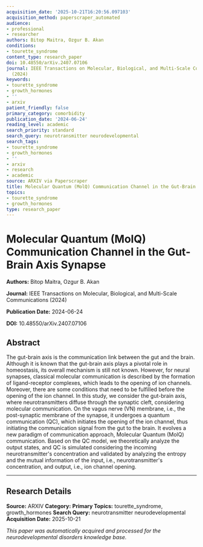 ```yaml
---
acquisition_date: '2025-10-21T16:20:56.097103'
acquisition_method: paperscraper_automated
audience:
- professional
- researcher
authors: Bitop Maitra, Ozgur B. Akan
conditions:
- tourette_syndrome
content_type: research_paper
doi: 10.48550/arXiv.2407.07106
journal: IEEE Transactions on Molecular, Biological, and Multi-Scale Communications
  (2024)
keywords:
- tourette_syndrome
- growth_hormones
- ''
- arxiv
patient_friendly: false
primary_category: comorbidity
publication_date: '2024-06-24'
reading_level: academic
search_priority: standard
search_query: neurotransmitter neurodevelopmental
search_tags:
- tourette_syndrome
- growth_hormones
- ''
- arxiv
- research
- academic
source: ARXIV via Paperscraper
title: Molecular Quantum (MolQ) Communication Channel in the Gut-Brain Axis Synapse
topics:
- tourette_syndrome
- growth_hormones
type: research_paper
---
```


# Molecular Quantum (MolQ) Communication Channel in the Gut-Brain Axis Synapse

**Authors:** Bitop Maitra, Ozgur B. Akan

**Journal:** IEEE Transactions on Molecular, Biological, and Multi-Scale Communications (2024)

**Publication Date:** 2024-06-24

**DOI:** 10.48550/arXiv.2407.07106

## Abstract

The gut-brain axis is the communication link between the gut and the brain. Although it is known that the gut-brain axis plays a pivotal role in homeostasis, its overall mechanism is still not known. However, for neural synapses, classical molecular communication is described by the formation of ligand-receptor complexes, which leads to the opening of ion channels. Moreover, there are some conditions that need to be fulfilled before the opening of the ion channel. In this study, we consider the gut-brain axis, where neurotransmitters diffuse through the synaptic cleft, considering molecular communication. On the vagus nerve (VN) membrane, i.e., the post-synaptic membrane of the synapse, it undergoes a quantum communication (QC), which initiates the opening of the ion channel, thus initiating the communication signal from the gut to the brain. It evolves a new paradigm of communication approach, Molecular Quantum (MolQ) communication. Based on the QC model, we theoretically analyze the output states, and QC is simulated considering the incoming neurotransmitter's concentration and validated by analyzing the entropy and the mutual information of the input, i.e., neurotransmitter's concentration, and output, i.e., ion channel opening.

---

## Research Details

**Source:** ARXIV
**Category:** 
**Primary Topics:** tourette_syndrome, growth_hormones
**Search Query:** neurotransmitter neurodevelopmental
**Acquisition Date:** 2025-10-21

*This paper was automatically acquired and processed for the neurodevelopmental disorders knowledge base.*
